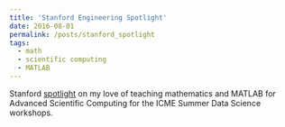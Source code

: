 ```yaml
---
title: 'Stanford Engineering Spotlight'
date: 2016-08-01
permalink: /posts/stanford_spotlight
tags:
  - math
  - scientific computing
  - MATLAB
---
```


Stanford [spotlight](https://engineering.stanford.edu/spotlight/danielle-maddix) on my love of teaching mathematics and MATLAB for Advanced Scientific Computing for the ICME Summer Data Science workshops.
